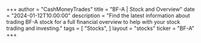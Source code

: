 +++
author = "CashMoneyTrades"
title = "BF-A | Stock and Overview"
date = "2024-01-12T10:00:00"
description = "Find the latest information about trading BF-A stock for a full financial overview to help with your stock trading and investing."
tags = [
"Stocks",
]
layout = "stocks"
ticker = "BF-A"
+++
        


    
        